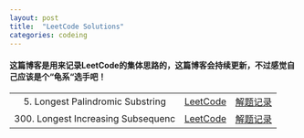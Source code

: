 ```yaml
---
layout: post
title:  "LeetCode Solutions"
categories: codeing
---
```


#### 这篇博客是用来记录LeetCode的集体思路的，这篇博客会持续更新，不过感觉自己应该是个“龟系“选手吧！
<table>
    <tr align="center"><td>5. Longest Palindromic Substring</td>
		<td><a href="https://leetcode.com/problems/longest-palindromic-substring">LeetCode</a></td>
		<td><a href="https://dioxygen.github.io/backup/LeetCode/5_Longest_Palindromic_Substring">解题记录</a></td>
    </tr>
    <tr align="center"><td>300. Longest Increasing Subsequenc</td>
		<td><a href="https://leetcode.com/problems/longest-increasing-subsequence">LeetCode</a></td>
	    <td><a href="https://dioxygen.github.io/backup/LeetCode/300_Longest_Increasing_Subsequence">解题记录</a></td></tr>
</table>
